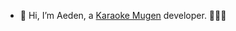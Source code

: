 - 👋 Hi, I’m Aeden, a [Karaoke Mugen](https://github.com/karaokemugen) developer. 🎤🧑‍💻

<!---
Aeden-B/Aeden-B is a ✨ special ✨ repository because its `README.md` (this file) appears on your GitHub profile.
You can click the Preview link to take a look at your changes.
--->
